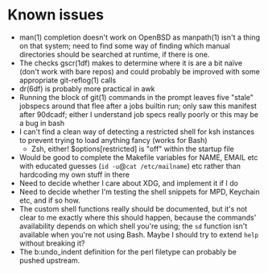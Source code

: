 Known issues
============

* man(1) completion doesn't work on OpenBSD as manpath(1) isn't a thing on that
  system; need to find some way of finding which manual directories should be
  searched at runtime, if there is one.
* The checks gscr(1df) makes to determine where it is are a bit naïve (don't
  work with bare repos) and could probably be improved with some appropriate
  git-reflog(1) calls
* dr(6df) is probably more practical in awk
* Running the block of git(1) commands in the prompt leaves five "stale"
  jobspecs around that flee after a jobs builtin run; only saw this manifest
  after 90dcadf; either I understand job specs really poorly or this may be a
  bug in bash
* I can't find a clean way of detecting a restricted shell for ksh instances to
  prevent trying to load anything fancy (works for Bash)
    * Zsh, either! $options[restricted] is "off" within the startup file
* Would be good to complete the Makefile variables for NAME, EMAIL etc with
  educated guesses (`id -u`@`cat /etc/mailname`) etc rather than hardcoding my
  own stuff in there
* Need to decide whether I care about XDG, and implement it if I do
* Need to decide whether I'm testing the shell snippets for MPD, Keychain etc,
  and if so how.
* The custom shell functions really should be documented, but it's not clear to
  me exactly where this should happen, because the commands' availability
  depends on which shell you're using; the `sd` function isn't available when
  you're not using Bash. Maybe I should try to extend `help` without breaking
  it?
* The b:undo\_indent definition for the perl filetype can probably be pushed
  upstream.
